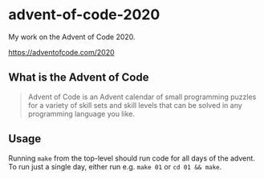 advent-of-code-2020
===================

My work on the Advent of Code 2020.

<https://adventofcode.com/2020>

What is the Advent of Code
--------------------------

> Advent of Code is an Advent calendar of small programming puzzles for a
> variety of skill sets and skill levels that can be solved in any programming
> language you like.

Usage
-----

Running `make` from the top-level should run code for all days of the advent.
To run just a single day, either run e.g. `make 01` or `cd 01 && make`.
